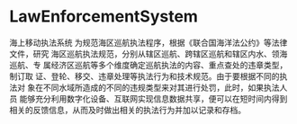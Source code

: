 # LawEnforcementSystem
海上移动执法系统
    为规范海区巡航执法程序，根据《联合国海洋法公约》等法律文件，研究
海区巡航执法规范，分别从辖区巡航、跨辖区巡航和辖区内水、领海巡航、专
属经济区巡航等多个维度确定巡航执法的内容、重点查处的违章类型，制订取
证、登轮、移交、违章处理等执法行为和技术规范。由于要根据不同的执法对
象在不同水域所造成的不同的违规类型来对其进行处罚，此时，如果执法人员
能够充分利用数字化设备、互联网实现信息数据共享，便可以在短时间内得到
相关的反馈信息，从而及时做出相关的执法行为并加以记录和存档。

